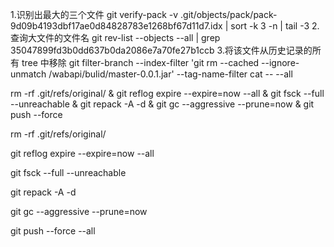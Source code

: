 1.识别出最大的三个文件
git verify-pack -v .git/objects/pack/pack-9d09b4193dbf17ae0d84828783e1268bf67d11d7.idx | sort -k 3 -n | tail -3 2.查询大文件的文件名
git rev-list --objects --all | grep 35047899fd3b0dd637b0da2086e7a70fe27b1ccb 3.将该文件从历史记录的所有 tree 中移除
git filter-branch --index-filter 'git rm --cached --ignore-unmatch /wabapi/bulid/master-0.0.1.jar' --tag-name-filter cat -- --all

rm -rf .git/refs/original/ & git reflog expire --expire=now --all & git fsck --full --unreachable & git repack -A -d & git gc --aggressive --prune=now & git push --force

rm -rf .git/refs/original/

git reflog expire --expire=now --all

git fsck --full --unreachable

git repack -A -d

git gc --aggressive --prune=now



git push --force --all
